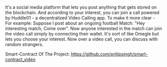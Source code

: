 It's a social media platform that lets you post anything that gets stored on the blockchain. And according to your interest, you can join a call powered by Huddle01 - a decentralized Video Calling app. To make it more clear - For example: Suppose I post about an ongoing football Match: "Hey interesting match, Come over". Now anyone interested in the match can join the video call simply by connecting their wallet. It's sort of like Omegle but lets you choose your interest. Now over a video call, you can discuss with random strangers.

Smart-Contract Of The Project: https://github.com/pritipsingh/smart-contract_video
